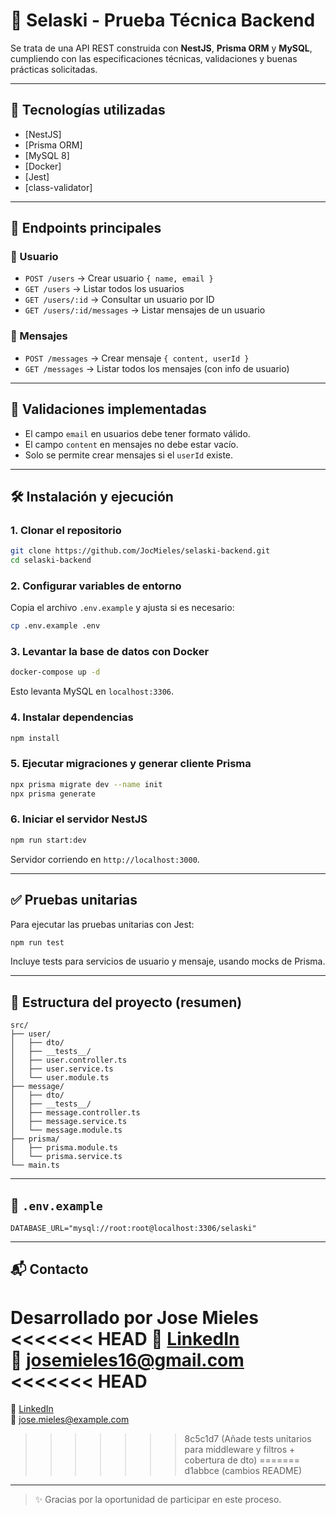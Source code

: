 # 🧪 Selaski - Prueba Técnica Backend

Se trata de una API REST construida con **NestJS**, **Prisma ORM** y **MySQL**, cumpliendo con las especificaciones técnicas, validaciones y buenas prácticas solicitadas.

---

## 📌 Tecnologías utilizadas

- [NestJS]
- [Prisma ORM]
- [MySQL 8]
- [Docker]
- [Jest]
- [class-validator]

---

## 🚀 Endpoints principales

### 👤 Usuario
- `POST /users` → Crear usuario `{ name, email }`
- `GET /users` → Listar todos los usuarios
- `GET /users/:id` → Consultar un usuario por ID
- `GET /users/:id/messages` → Listar mensajes de un usuario

### 💬 Mensajes
- `POST /messages` → Crear mensaje `{ content, userId }`
- `GET /messages` → Listar todos los mensajes (con info de usuario)

---

## 🧪 Validaciones implementadas

- El campo `email` en usuarios debe tener formato válido.
- El campo `content` en mensajes no debe estar vacío.
- Solo se permite crear mensajes si el `userId` existe.

---

## 🛠 Instalación y ejecución

### 1. Clonar el repositorio

```bash
git clone https://github.com/JocMieles/selaski-backend.git
cd selaski-backend
```

### 2. Configurar variables de entorno

Copia el archivo `.env.example` y ajusta si es necesario:

```bash
cp .env.example .env
```

### 3. Levantar la base de datos con Docker

```bash
docker-compose up -d
```

Esto levanta MySQL en `localhost:3306`.

### 4. Instalar dependencias

```bash
npm install
```

### 5. Ejecutar migraciones y generar cliente Prisma

```bash
npx prisma migrate dev --name init
npx prisma generate
```

### 6. Iniciar el servidor NestJS

```bash
npm run start:dev
```

Servidor corriendo en `http://localhost:3000`.

---

## ✅ Pruebas unitarias

Para ejecutar las pruebas unitarias con Jest:

```bash
npm run test
```

Incluye tests para servicios de usuario y mensaje, usando mocks de Prisma.

---

## 📂 Estructura del proyecto (resumen)

```
src/
├── user/
│   ├── dto/
│   ├── __tests__/
│   ├── user.controller.ts
│   ├── user.service.ts
│   └── user.module.ts
├── message/
│   ├── dto/
│   ├── __tests__/
│   ├── message.controller.ts
│   ├── message.service.ts
│   └── message.module.ts
├── prisma/
│   ├── prisma.module.ts
│   └── prisma.service.ts
└── main.ts
```

---

## 📄 `.env.example`

```env
DATABASE_URL="mysql://root:root@localhost:3306/selaski"
```

---

## 📬 Contacto

Desarrollado por **Jose Mieles**  
<<<<<<< HEAD
💼 [LinkedIn](https://www.linkedin.com/in/josé-daniel-mieles)  
📧 josemieles16@gmail.com
<<<<<<< HEAD
=======
💼 [LinkedIn](https://www.linkedin.com/in/josemieles)  
📧 jose.mieles@example.com
>>>>>>> 8c5c1d7 (Añade tests unitarios para middleware y filtros + cobertura de dto)
=======
>>>>>>> d1abbce (cambios README)

---

> ✨ Gracias por la oportunidad de participar en este proceso.
